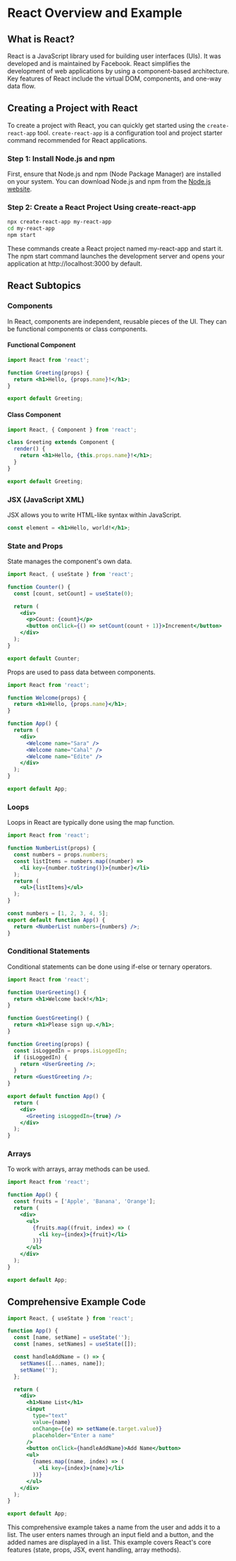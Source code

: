 # React Overview and Example

## What is React?

React is a JavaScript library used for building user interfaces (UIs). It was developed and is maintained by Facebook. React simplifies the development of web applications by using a component-based architecture. Key features of React include the virtual DOM, components, and one-way data flow.

## Creating a Project with React

To create a project with React, you can quickly get started using the `create-react-app` tool. `create-react-app` is a configuration tool and project starter command recommended for React applications.

### Step 1: Install Node.js and npm

First, ensure that Node.js and npm (Node Package Manager) are installed on your system. You can download Node.js and npm from the [Node.js website](https://nodejs.org/).

### Step 2: Create a React Project Using create-react-app

```bash
npx create-react-app my-react-app
cd my-react-app
npm start
```

These commands create a React project named my-react-app and start it. The npm start command launches the development server and opens your application at http://localhost:3000 by default.

## React Subtopics

### Components

In React, components are independent, reusable pieces of the UI. They can be functional components or class components.

#### Functional Component

```jsx
import React from 'react';

function Greeting(props) {
  return <h1>Hello, {props.name}!</h1>;
}

export default Greeting;
```

#### Class Component

```jsx
import React, { Component } from 'react';

class Greeting extends Component {
  render() {
    return <h1>Hello, {this.props.name}!</h1>;
  }
}

export default Greeting;
```

### JSX (JavaScript XML)

JSX allows you to write HTML-like syntax within JavaScript.

```jsx
const element = <h1>Hello, world!</h1>;
```

### State and Props

State manages the component's own data.

```jsx
import React, { useState } from 'react';

function Counter() {
  const [count, setCount] = useState(0);

  return (
    <div>
      <p>Count: {count}</p>
      <button onClick={() => setCount(count + 1)}>Increment</button>
    </div>
  );
}

export default Counter;
```

Props are used to pass data between components.

```jsx
import React from 'react';

function Welcome(props) {
  return <h1>Hello, {props.name}</h1>;
}

function App() {
  return (
    <div>
      <Welcome name="Sara" />
      <Welcome name="Cahal" />
      <Welcome name="Edite" />
    </div>
  );
}

export default App;
```

### Loops

Loops in React are typically done using the map function.

```jsx
import React from 'react';

function NumberList(props) {
  const numbers = props.numbers;
  const listItems = numbers.map((number) =>
    <li key={number.toString()}>{number}</li>
  );
  return (
    <ul>{listItems}</ul>
  );
}

const numbers = [1, 2, 3, 4, 5];
export default function App() {
  return <NumberList numbers={numbers} />;
}
```

### Conditional Statements
Conditional statements can be done using if-else or ternary operators.

```jsx
import React from 'react';

function UserGreeting() {
  return <h1>Welcome back!</h1>;
}

function GuestGreeting() {
  return <h1>Please sign up.</h1>;
}

function Greeting(props) {
  const isLoggedIn = props.isLoggedIn;
  if (isLoggedIn) {
    return <UserGreeting />;
  }
  return <GuestGreeting />;
}

export default function App() {
  return (
    <div>
      <Greeting isLoggedIn={true} />
    </div>
  );
}
```

### Arrays
To work with arrays, array methods can be used.

```jsx
import React from 'react';

function App() {
  const fruits = ['Apple', 'Banana', 'Orange'];
  return (
    <div>
      <ul>
        {fruits.map((fruit, index) => (
          <li key={index}>{fruit}</li>
        ))}
      </ul>
    </div>
  );
}

export default App;
```

## Comprehensive Example Code

```jsx
import React, { useState } from 'react';

function App() {
  const [name, setName] = useState('');
  const [names, setNames] = useState([]);

  const handleAddName = () => {
    setNames([...names, name]);
    setName('');
  };

  return (
    <div>
      <h1>Name List</h1>
      <input 
        type="text" 
        value={name} 
        onChange={(e) => setName(e.target.value)} 
        placeholder="Enter a name" 
      />
      <button onClick={handleAddName}>Add Name</button>
      <ul>
        {names.map((name, index) => (
          <li key={index}>{name}</li>
        ))}
      </ul>
    </div>
  );
}

export default App;
```

This comprehensive example takes a name from the user and adds it to a list. The user enters names through an input field and a button, and the added names are displayed in a list. This example covers React's core features (state, props, JSX, event handling, array methods).